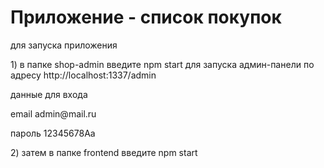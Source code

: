 <h1>Приложение - список покупок</h1>

<p>для запуска приложения</p>
<p>1) в папке shop-admin введите npm start для запуска админ-панели по адресу 
http://localhost:1337/admin</p>

<p>данные для входа</p>
<p>email admin@mail.ru</p>
<p>пароль 12345678Aa</p>

<p>2) затем в папке frontend введите npm start</p>
